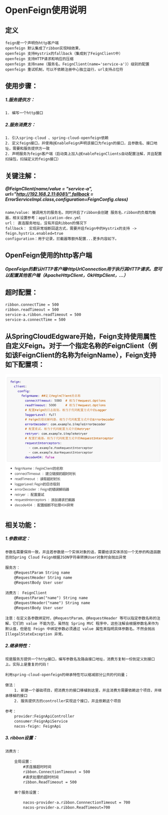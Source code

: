 # OpenFeign使用说明

## 定义
    feign是一个声明伪http客户端
    openfeign 默认集成了ribbon实现RB效果，
    openfeign 支持Hystrix的fallback（集成到了FeignClient中）
    openfeign 支持HTTP请求和响应的压缩
    openfeign 支持name（服务名，FeignClient(name='service-a')）级别的配置
    openfeign 重试机制，可以不依赖注册中心独立运行，url支持占位符


## 使用步骤： 
##### 1.服务提供方：
    1. 编写一个http接口

##### 2.服务消费方：
    1. 引入spring-cloud 、spring-cloud-openfeign依赖
    2. 定义feign接口，并使用@EnableFeign声明该接口为feign的接口，且参数名、接口地址，需要和服务提供方一致
    2. 声明服务为feign客户端（启动类上加入@EnableFeignClients自动配置注解，并且配置扫描包，扫描定义的feign接口）


## 关键注解：
##### @FeignClient(name/value = "service-a", url="http://192.168.2.11:8081/",fallback = ErrorServiceImpl.class,configuration=FeignConfig.class)

    name/value: 被调用方的服务名，同时开启了ribbon会创建 服务名.ribbon的负载均衡器，相关设置参考：application-dev.yml 
    url： 直连服务地址，没有开启Ribbon的情况下
    fallback： 实现异常熔断回退方式，需要开启feign中的Hystrix的支持 ->  feign.hystrix.enabled=true
    configuration：用于记录，拦截器等额外配置...更多内容如下。



##  OpenFeign使用的http客户端
##### OpenFeign的默认HTTP客户端HttpUrlConnection用于执行其HTTP请求。您可以配置其他客户端（ApacheHttpClient，OkHttpClient，...）


## 超时配置：
    
    ribbon.connectTime = 500
    ribbon.readTimeout = 500
    service-a.ribbon.readTimeout = 500
    service-a.connectTime = 500


## 从SpringCloudEdgware开始，Feign支持使用属性自定义Feign。对于一个指定名称的FeignClient（例如该FeignClient的名称为feignName），Feign支持如下配置项：
![img.png](images/feign级配置.png)





## 相关功能：

##### 1.参数绑定：

    参数名需要保持一致，并且若参数是一个实体对象的话，需要给该实体添加一个无参的构造函数否则Spring Cloud Feign根据JSON字符串转换User对象时会抛出异常

    服务方： 
        @RequestParam String name
        @RequestHeader String name
        @RequestBody User user

    消费方： FeignClient
        @RequestParam("name") String name
        @RequestHeader("name") String name
        @RequestBody User user

    注意：在定义各参数绑定时，@RequestParam、@RequestHeader 等可以指定参数名称的注解，它们的 value 不能为空。虽然在 Spring MVC 程序中，这些注解会根据参数名来作为默认值，但是在 Feign 中绑定参数必须通过 value 属性来指明具体参数名，不然会抛出 IllegalStateException 异常。


##### 2.继承特性：
    
    现是服务方提供一个http接口，编写参数名及路由接口地址，消费方复制一份到定义到接口上。实际上是重复的代码！

    利用spring-cloud-openfeign的继承特性可以缩减部分公共的代码量；

    做法：
        1. 新建一个基础项目，把消费方的接口移植到这里，并且消费方需要依赖这个项目，并继承移植的接口
        2. 服务提供方的controller实现这个接口，并且依赖这个项目

    参考： 
        provider:FeignApiController
        consumer:FeignApiService
        nacos-feign: FeignApi



##### 3. ribbon设置：
    
    消费方：

        全局设置：
            #求连接超时时间
            ribbon.ConnectionTimeout = 500
            #请求处理的超时时间
            ribbon.ReadTimeout = 500
        
        单个服务设置：
            
            nacos-provider-a.ribbon.ConnnectionTimeout = 700
            nacos-provider-a.ribbon.ReadTimeout=700





    
    